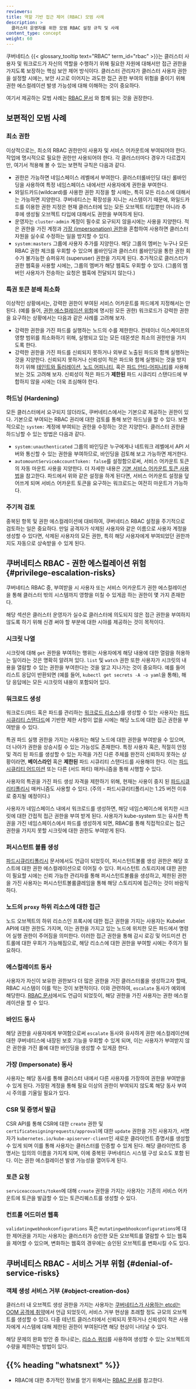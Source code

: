 ```yaml
---
reviewers:
title: 역할 기반 접근 제어 (RBAC) 모범 사례
description: >
  클러스터 운영자를 위한 모범 RBAC 설정 규칙 및 사례
content_type: concept
weight: 60
---
```


<!-- overview -->

쿠버네티스 {{< glossary_tooltip text="RBAC" term_id="rbac" >}}는
클러스터 사용자 및 워크로드가 자신의 역할을 수행하기 위해 필요한 자원에 대해서만
접근 권한을 가지도록 보장하는 핵심 보안 제어 방식이다. 클러스터 관리자가 클러스터 사용자 권한을 설정할 시에는,
보안 사고로 이어지는 과도한 접근 권한 부여의 위험을 줄이기 위해
권한 에스컬레이션 발생 가능성에 대해 이해하는 것이 중요하다.

여기서 제공하는 모범 사례는 [RBAC 문서](/docs/reference/access-authn-authz/rbac/#restrictions-on-role-creation-or-update)
와 함께 읽는 것을 권장한다.

<!-- body -->

## 보편적인 모범 사례

### 최소 권한

이상적으로는, 최소의 RBAC 권한만이 사용자 및 서비스 어카운트에 부여되어야 한다.
작업에 명시적으로 필요한 권한만 사용되어야 한다.
각 클러스터마다 경우가 다르겠지만, 여기서 적용해 볼 수 있는 보편적 규칙은 다음과 같다.

 - 권한은 가능하면 네임스페이스 레벨에서 부여한다. 
   클러스터롤바인딩 대신 롤바인딩을 사용하여 특정 네임스페이스 내에서만 사용자에게 권한을 부여한다.
 - 와일드카드(wildcard)를 사용한 권한 지정을 할 시에는, 특히 모든 리소스에 대해서는 가능하면 지양한다. 
   쿠버네티스는 확장성을 지니는 시스템이기 때문에,
   와일드카드를 이용한 권한 지정은 현재 클러스터에 있는 모든 오브젝트 타입뿐만 아니라
   추후에 생성될 오브젝트 타입에 대해서도 권한을 부여하게 된다.
 - 운영자는 `cluster-admin` 계정이 필수로 요구되지 않을시에는 사용을 지양한다. 
   적은 권한을 가진 계정과
   [가장 (impersonation) 권한](/docs/reference/access-authn-authz/authentication/#user-impersonation)을 
   혼합하여 사용하면 클러스터 자원을 실수로 수정하는 일을 방지할 수 있다.
 - `system:masters` 그룹에 사용자 추가를 지양한다.
   해당 그룹의 멤버는 누구나 모든 RBAC 권한 체크를 우회할 수 있으며 롤바인딩과 클러스터 롤바인딩을
   통한 권한 회수가 불가능한 슈퍼유저 (superuser) 권한을 가지게 된다.
   추가적으로 클러스터가 권한 웹훅을 사용할 시에는,
   그룹의 멤버가 해당 웹훅도 우회할 수 있다. (그룹의 멤버인 사용자가 전송하는 요청은 웹훅에 전달되지 않는다.)
 
### 특권 토큰 분배 최소화

이상적인 상황에서는, 강력한 권한이 부여된 서비스 어카운트를 파드에게 지정해서는 안된다.
(예를 들어, [권한 에스컬레이션 위험](#privilege-escalation-risks)에 명시된 모든 권한)
워크로드가 강력한 권한을 요구하는 상황에서는 다음과 같은 사례를 고려해 보자.

 - 강력한 권한을 가진 파드를 실행하는 노드의 수를 제한한다. 
   컨테이너 이스케이프의 영향 범위를 최소화하기 위해, 실행되고 있는 모든 데몬셋은 최소의 권한만을 가지도록 한다.
 - 강력한 권한을 가진 파드를 신뢰되지 못하거나 외부로 노출된 파드와 함께 실행하는 것을 지양한다. 
   신뢰되지 못하거나 신뢰성이 적은 파드와 함께 실행되는 것을 방지하기 위해 
   [테인트와 톨러레이션](/ko/docs/concepts/scheduling-eviction/taint-and-toleration/),
   [노드 어피니티](/ko/docs/concepts/scheduling-eviction/assign-pod-node/#node-affinity), 혹은
   [파드 안티-어피니티](/ko/docs/concepts/scheduling-eviction/assign-pod-node/#inter-pod-affinity-and-anti-affinity)를 사용해 보는 것도 고려해 보자.
   신뢰성이 적은 파드가 **제한된** 파드 시큐리티 스탠다드에 부합하지 않을 시에는 더욱 조심해야 한다.

### 하드닝 (Hardening)

모든 클러스터에서 요구되지 않더라도, 쿠버네티스에서는 기본으로 제공하는 권한이 있다.
기본으로 부여되는 RBAC 권리에 대한 검토를 통해 보안 하드닝을 할 수 있다.
보편적으로는 `system:` 계정에 부여되는 권한을 수정하는 것은 지양한다.
클러스터 권한을 하드닝할 수 있는 방법은 다음과 같다.

- `system:unauthenticated` 그룹의 바인딩은 누구에게나
 네트워크 레벨에서 API 서버와 통신할 수 있는 권한을 부여하므로, 바인딩을 검토해 보고 가능하면 제거한다.
- `automountServiceAccountToken: false`를 설정함으로써, 서비스 어카운트 토큰의 자동 마운트 사용을 지양한다.
 더 자세한 내용은
 [기본 서비스 어카운트 토큰 사용법](/docs/tasks/configure-pod-container/configure-service-account/#use-the-default-service-account-to-access-the-api-server)을 참고한다.
 파드에서 위와 같은 설정을 하게 된다면,
 서비스 어카운트 설정을 덮어쓰게 되며 서비스 어카운트 토큰을 요구하는 워크로드는 여전히 마운트가 가능하다.

### 주기적 검토

중복된 항목 및 권한 에스컬레이션에 대비하여,
쿠버네티스 RBAC 설정을 주기적으로 검토하는 일은 중요하다.
만일 공격자가 삭제된 사용자와 같은 이름으로 사용자 계정을 생성할 수 있다면,
삭제된 사용자의 모든 권한, 특히 해당 사용자에게 부여되었던 권한까지도
자동으로 상속받을 수 있게 된다.

## 쿠버네티스 RBAC - 권한 에스컬레이션 위험 {#privilege-escalation-risks}

쿠버네티스 RBAC 중, 부여받을 시 사용자 또는 서비스 어카운트가 권한 에스컬레이션을 통해 
클러스터 밖의 시스템까지 영향을 미칠 수 있게끔 하는 권한이 몇 가지 존재한다.

해당 섹션은 클러스터 운영자가 실수로 클러스터에 의도되지 않은 접근 권한을 
부여하지 않도록 하기 위해 신경 써야 할 부분에 대한 시야를 제공하는 것이 목적이다.

### 시크릿 나열

시크릿에 대해 `get` 권한을 부여하는 행위는 사용자에게 해당 내용에 대한 열람을 허용하는 일이라는 것은 명확히 알려져 있다.
`list` 및 `watch` 권한 또한 사용자가 시크릿의 내용을 열람할 수 있는 권한을 부여한다는 것을 알고 지나가는 것이 중요하다.
예를 들어 리스트 응답이 반환되면 (예를 들어, `kubectl get secrets -A -o yaml`을 통해), 
해당 응답에는 모든 시크릿의 내용이 포함되어 있다.

### 워크로드 생성

워크로드(파드 혹은 파드를 관리하는 
[워크로드 리소스](/ko/docs/concepts/workloads/controllers/))를 생성할 수 있는 사용자는
[파드 시큐리티 스탠다드](/ko/docs/concepts/security/pod-security-standards/)에 
기반한 제한 사항이 없을 시에는 해당 노드에 대한 접근 권한을 부여받을 수 있다.

특권 파드 실행 권한을 가지는 사용자는 해당 노드에 대한 권한을 부여받을 수 있으며, 
더 나아가 권한을 상승시킬 수 있는 가능성도 존재한다.
특정 사용자 혹은, 적절히 안정 및 격리 된 파드를 생성할 수 있는 자격을 가진 다른 주체를 완전히 신뢰하지 못하는 상황이라면,
**베이스라인** 혹은 **제한된** 파드 시큐리티 스탠다드를 사용해야 한다. 
이는 [파드 시큐리티 어드미션](/docs/concepts/security/pod-security-admission/) 
또는 다른 (서드 파티) 매커니즘을 통해 시행할 수 있다.

사용자의 특권을 가진 파드 생성 자격을 제한하기 위해, 
현재는 사용이 중지 된 [파드시큐리티폴리시](/ko/docs/concepts/security/pod-security-policy/) 
매커니즘도 사용할 수 있다. (주의 - 파드시큐리티폴리시는 1.25 버전 이후로 중지될 예정이다.)

사용자가 네임스페이스 내에서 워크로드를 생성하면, 해당 네임스페이스에 위치한 시크릿에 대한 간접적 접근 권한을 부여 받게 된다.
사용자가 kube-system 또는 유사한 특권을 가진 네임스페이스에서 파드를 생성하게 되면, 
RBAC를 통해 직접적으로는 접근 권한을 가지지 못할 시크릿에 대한 권한도 부여받게 된다.

### 퍼시스턴트 볼륨 생성

[파드시큐리티폴리시](/ko/docs/concepts/security/pod-security-policy/#volumes-and-file-systems) 문서에서도 언급이 되었듯이, 
퍼시스턴트볼륨 생성 권한은 해당 호스트에 대한 권한 에스컬레이션으로 이어질 수 있다.
퍼시스턴트 스토리지에 대한 권한이 필요할 시에는 신뢰 가능한 관리자를 통해 퍼시스턴트볼륨을 생성하고, 
제한된 권한을 가진 사용자는 퍼시스턴트볼륨클레임을 통해 해당 스토리지에 접근하는 것이 바람직하다.

### 노드의 `proxy` 하위 리소스에 대한 접근

노드 오브젝트의 하위 리소스인 프록시에 대한 접근 권한을 가지는 사용자는 Kubelet API에 대한 권한도 가지며,
이는 권한을 가지고 있는 노드에 위치한 모든 파드에서 명령어 실행 권한이 주어짐을 의미한다.
이러한 접근 권한을 통해 감시 로깅 및 어드미션 컨트롤에 대한 우회가 가능해짐으로,
해당 리소스에 대한 권한을 부여할 시에는 주의가 필요하다.

### 에스컬레이트 동사

사용자가 자신이 보유한 권한보다 더 많은 권한을 가진 클러스터롤을 생성하고자 할때, RBAC 시스템이 이를 막는 것이 보편적이다.
이와 관련하여, `escalate` 동사가 예외에 해당한다. [RBAC 문서](/docs/reference/access-authn-authz/rbac/#restrictions-on-role-creation-or-update)에서도 언급이 되었듯이,
해당 권한을 가진 사용자는 권한 에스컬레이션을 할 수 있다.

### 바인드 동사

해당 권한을 사용자에게 부여함으로써 `escalate` 동사와 유사하게
권한 에스컬레이션에 대한 쿠버네티스에 내장된 보호 기능을 우회할 수 있게 되며,
이는 사용자가 부여받지 않은 권한을 가진 롤에 대한 바인딩을 생성할 수 있게끔 한다.

### 가장 (Impersonate) 동사

사용자는 해당 동사를 통해 클러스터 내에서 다른 사용자를 가장하여 권한을 부여받을 수 있게 된다.
가장된 계정을 통해 필요 이상의 권한이 부여되지 않도록 
해당 동사 부여시 주의를 기울일 필요가 있다.

### CSR 및 증명서 발급

CSR API를 통해 CSR에 대한 `create` 권한 및 `certificatesigningrequests/approval`에 대한 `update` 권한을 가진 사용자가, 
서명자가 `kubernetes.io/kube-apiserver-client`인 새로운 클라이언트 증명서를 생성할 수 있게 되며 이를 통해 사용자는 클러스터를 인증할 수 있게 된다.
해당 클라이언트 증명서는 임의의 이름을 가지게 되며, 이에 중복된 쿠버네티스 시스템 구성 요소도 포함 된다.
이는 권한 에스컬레이션 발생 가능성을 열어두게 된다.

### 토큰 요청

`serviceaccounts/token`에 대해 `create` 권한을 가지는 사용자는 
기존의 서비스 어카운트에 토큰을 발급할 수 있는 토큰리퀘스트를 생성할 수 있다.

### 컨트롤 어드미션 웹훅

`validatingwebhookconfigurations` 혹은 `mutatingwebhookconfigurations`에 대한 제어권을 가지는 사용자는 
클러스터가 승인한 모든 오브젝트를 열람할 수 있는 웹훅을 제어할 수 있으며,
변화하는 웹훅의 경우에는 승인된 오브젝트를 변화시킬 수도 있다.


## 쿠버네티스 RBAC - 서비스 거부 위험 {#denial-of-service-risks}

### 객체 생성 서비스 거부 {#object-creation-dos}
클러스터 내 오브젝트 생성 권한을 가지는 사용자는 
[쿠버네티스가 사용하는 etcd는 OOM 공격에 취약](https://github.com/kubernetes/kubernetes/issues/107325)에서 언급 되었듯이,
서비스 거부 현상을 초래할 정도 규모의 오브젝트를 생성할 수 있다.
다중 테넌트 클러스터에서 신뢰되지 못하거나 신뢰성이 적은 사용자에게 
시스템에 대해 제한된 권한이 부여된다면 해당 현상이 나타날 수 있다.

해당 문제의 완화 방안 중 하나로는,
[리소스 쿼터](/ko/docs/concepts/policy/resource-quotas/#object-count-quota)를 사용하여 
생성할 수 있는 오브젝트의 수량을 제한하는 방법이 있다.

## {{% heading "whatsnext" %}}

* RBAC에 대한 추가적인 정보를 얻기 위해서는 [RBAC 문서](/docs/reference/access-authn-authz/rbac/)를 참고한다.


